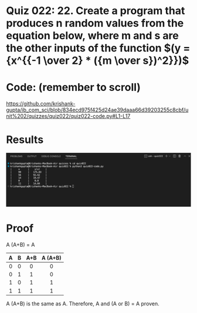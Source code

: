 # Quiz 022: 22. Create a program that produces n random values from the equation below, where m and s are the other inputs of the function $(y = {x^{{-1 \over 2} * ({m \over s})^2}})$

# Code: (remember to scroll)

https://github.com/krishank-gupta/ib_com_sci/blob/834ecd975f425d24ae39daaa66d39203255c8cbf/unit%202/quizzes/quiz022/quiz022-code.py#L1-L17

# Results

![quiz022-results](./quiz022-results.png)

# Proof

A (A+B) = A

| A | B | A+B | A (A+B) |
|:-:|:-:|:---:|:-------:|
| 0 | 0 |  0  |    0    |
| 0 | 1 |  1  |    0    |
| 1 | 0 |  1  |    1    |
| 1 | 1 |  1  |    1    |

A (A+B) is the same as A. Therefore, A and (A or B) = A proven.